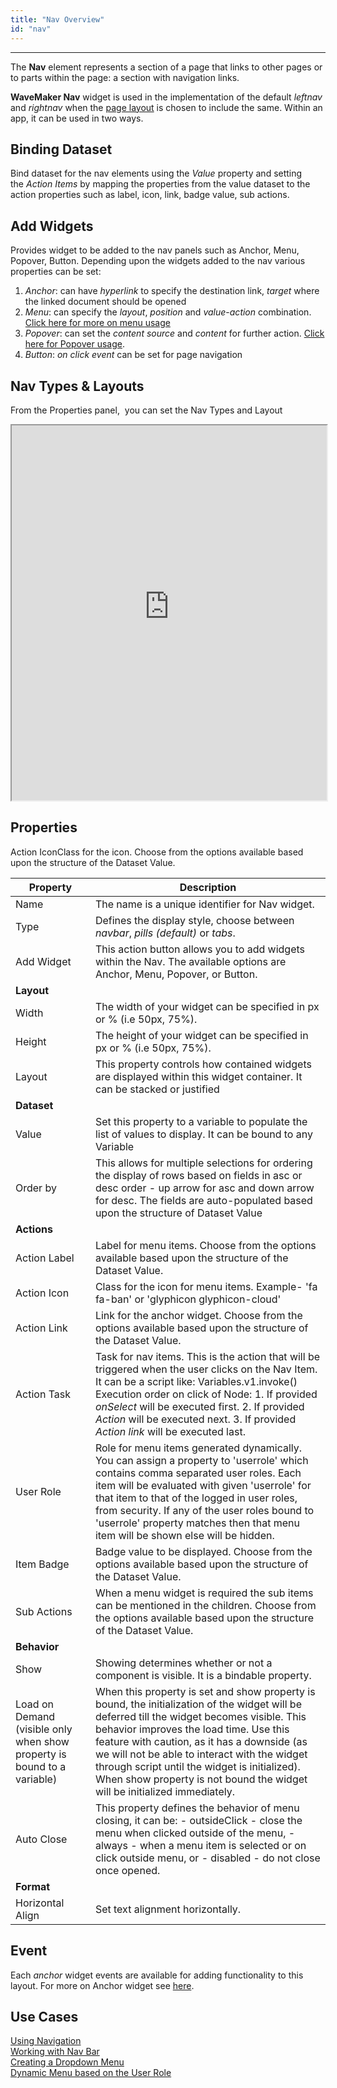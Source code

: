 ```yaml
---
title: "Nav Overview"
id: "nav"
---
```

---

The **Nav** element represents a section of a page that links to other pages or to parts within the page: a section with navigation links.

**WaveMaker Nav** widget is used in the implementation of the default _leftnav_ and _rightnav_ when the [page layout](/learn/app-development/ui-design/page-concepts/page-layouts/) is chosen to include the same. Within an app, it can be used in two ways. 

## Binding Dataset

Bind dataset for the nav elements using the _Value_ property and setting the _Action Items_ by mapping the properties from the value dataset to the action properties such as label, icon, link, badge value, sub actions.

## Add Widgets
Provides widget to be added to the nav panels such as Anchor, Menu, Popover, Button. Depending upon the widgets added to the nav various properties can be set:

1. _Anchor_: can have _hyperlink_ to specify the destination link, _target_ where the linked document should be opened
2. _Menu_: can specify the _layout_, _position_ and _value_-_action_ combination. [Click here for more on menu usage](/learn/app-development/widgets/navigation/dropdown-menu/)
3. _Popover_: can set the _content source_ and _content_ for further action. [Click here for Popover usage](/learn/app-development/widgets/navigation/popover/).
4. _Button_: _on click event_ can be set for page navigation

## Nav Types & Layouts

From the Properties panel,  you can set the Nav Types and Layout 

<iframe width="100%" height="600" style="background-color: snow;" allowtransparency="true" src="https://apps.wavemakeronline.com/documentation_snippets/#/Nav">Nav Types</iframe>

## Properties

Action IconClass for the icon. Choose from the options available based upon the structure of the Dataset Value.

| **Property** | **Description** |
| --- | --- |
| Name | The name is a unique identifier for Nav widget. |
| Type | Defines the display style, choose between _navbar_, _pills (default)_ or _tabs_. |
| Add Widget | This action button allows you to add widgets within the Nav. The available options are Anchor, Menu, Popover, or Button. |
| **Layout** |
| Width | The width of your widget can be specified in px or % (i.e 50px, 75%). |
| Height | The height of your widget can be specified in px or % (i.e 50px, 75%). |
| Layout | This property controls how contained widgets are displayed within this widget container. It can be stacked or justified |
| **Dataset** |
| Value | Set this property to a variable to populate the list of values to display. It can be bound to any Variable |
| Order by | This allows for multiple selections for ordering the display of rows based on fields in asc or desc order - up arrow for asc and down arrow for desc. The fields are auto-populated based upon the structure of Dataset Value |
| **Actions** |
| Action Label | Label for menu items. Choose from the options available based upon the structure of the Dataset Value. |
| Action Icon | Class for the icon for menu items. Example- 'fa fa-ban' or 'glyphicon glyphicon-cloud' |
| Action Link | Link for the anchor widget. Choose from the options available based upon the structure of the Dataset Value. |
| Action Task | Task for nav items. This is the action that will be triggered when the user clicks on the Nav Item. It can be a script like: Variables.v1.invoke() Execution order on click of Node:    1. If provided _onSelect_ will be executed first.   2. If provided _Action_ will be executed next.   3. If provided _Action link_ will be executed last.    |
| User Role | Role for menu items generated dynamically. You can assign a property to 'userrole' which contains comma separated user roles. Each item will be evaluated with given 'userrole' for that item to that of the logged in user roles, from security. If any of the user roles bound to 'userrole' property matches then that menu item will be shown else will be hidden. |
| Item Badge | Badge value to be displayed. Choose from the options available based upon the structure of the Dataset Value. |
| Sub Actions | When a menu widget is required the sub items can be mentioned in the children. Choose from the options available based upon the structure of the Dataset Value. |
| **Behavior** |
| Show | Showing determines whether or not a component is visible. It is a bindable property. |
| Load on Demand (visible only when show property is bound to a variable) | When this property is set and show property is bound, the initialization of the widget will be deferred till the widget becomes visible. This behavior improves the load time. Use this feature with caution, as it has a downside (as we will not be able to interact with the widget through script until the widget is initialized). When show property is not bound the widget will be initialized immediately. |
| Auto Close | This property defines the behavior of menu closing, it can be:    - outsideClick - close the menu when clicked outside of the menu,   - always - when a menu item is selected or on click outside menu, or   - disabled - do not close once opened.  |
| **Format** |
| Horizontal Align | Set text alignment horizontally. |

## Event

Each _anchor_ widget events are available for adding functionality to this layout. For more on Anchor widget see [here](/learn/app-development/widgets/basic/anchor/ "Basic Widgets").

## Use Cases

[Using Navigation](/learn/app-development/widgets/navigation/nav-basic-usage/)  
[Working with Nav Bar](/learn/app-development/widgets/navigation/nav-bar)  
[Creating a Dropdown Menu](/learn/app-development/widgets/navigation/dropdown-menu-use-cases)  
[Dynamic Menu based on the User Role](/learn/how-tos/dynamic-menu-based-user-role)  
